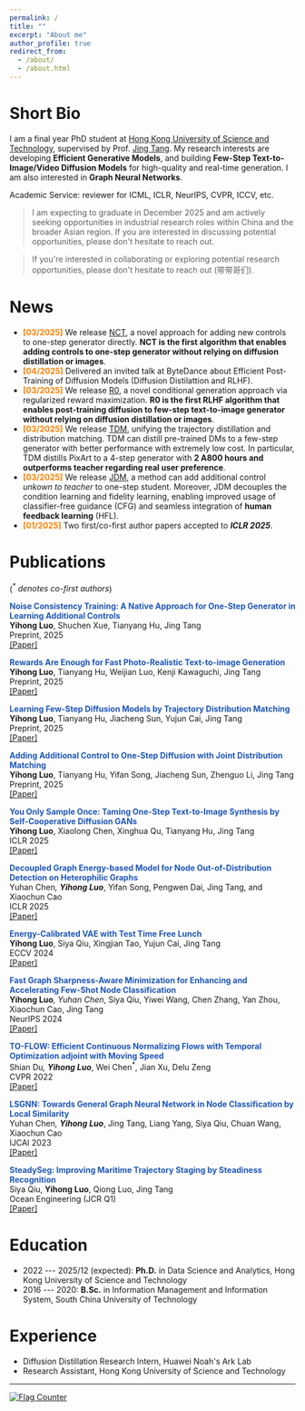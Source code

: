 ```yaml
---
permalink: /
title: ""
excerpt: "About me"
author_profile: true
redirect_from: 
  - /about/
  - /about.html
---
```



Short Bio
===
I am a final year PhD student at [Hong Kong University of Science and Technology](https://hkust.edu.hk/), supervised by Prof. [Jing Tang](https://scholar.google.com/citations?hl=zh-CN&user=0S4cpyoAAAAJ). My research interests are developing **Efficient Generative Models**, and building **Few-Step Text-to-Image/Video Diffusion Models** for high-quality and real-time generation. I am also interested in **Graph Neural Networks**.

Academic Service: reviewer for ICML, ICLR, NeurIPS, CVPR, ICCV, etc.

> I am expecting to graduate in December 2025 and am actively seeking opportunities in industrial research roles within China and the broader Asian region. If you are interested in discussing potential opportunities, please don't hesitate to reach out.

> If you're interested in collaborating or exploring potential research opportunities, please don't hesitate to reach out (带带哥们). 


News
===
- **<font style = "color:#FF8000">[03/2025]</font>** We release <a href="https://arxiv.org/abs/2506.19741">NCT</a>, a novel approach for adding new controls to one-step generator directly. **NCT is the first algorithm that enables adding controls to one-step generator without relying on diffusion distillation or images**.
- **<font style = "color:#FF8000">[04/2025]</font>** Delivered an invited talk at ByteDance about Efficient Post-Training of Diffusion Models (Diffusion Distilattion and RLHF). 
- **<font style = "color:#FF8000">[03/2025]</font>** We release <a href="https://arxiv.org/abs/2503.13070">R0</a>, a novel conditional generation approach via regularized reward maximization. **R0 is the first RLHF algorithm that enables post-training diffusion to few-step text-to-image generator without relying on diffusion distillation or images**.
- **<font style = "color:#FF8000">[03/2025]</font>** We release <a href="https://tdm-t2x.github.io/">TDM</a>, unifying the trajectory distillation and distribution matching. TDM can distill pre-trained DMs to a few-step generator with better performance with extremely low cost. In particular, TDM distills PixArt to a 4-step generator with **2 A800 hours and outperforms teacher regarding real user preference**.
- **<font style = "color:#FF8000">[03/2025]</font>** We release <a href="https://arxiv.org/abs/2503.06652">JDM</a>, a method can add additional control *unkown to teacher* to one-step student. Moreover, JDM decouples the condition learning and fidelity learning, enabling improved usage of classifier-free guidance (CFG) and seamless integration of **human feedback learning** (HFL).
- **<font style = "color:#FF8000">[01/2025]</font>** Two first/co-first author papers accepted to ***ICLR 2025***.


Publications
===

(<em><sup>*</sup> denotes co-first authors</em>)

<strong><font style="color:#1f57b8">Noise Consistency Training: A Native Approach for One-Step Generator in Learning Additional Controls
</font></strong><br />
**Yihong Luo**, Shuchen Xue, Tianyang Hu, Jing Tang <br />
Preprint, 2025 <br />
[[Paper]](https://arxiv.org/abs/2506.19741) <br />

<strong><font style="color:#1f57b8">Rewards Are Enough for Fast Photo-Realistic Text-to-image Generation
</font></strong><br />
**Yihong Luo**, Tianyang Hu, Weijian Luo, Kenji Kawaguchi, Jing Tang <br />
Preprint, 2025 <br />
[[Paper]](https://arxiv.org/abs/2503.13070) <br />

<strong><font style="color:#1f57b8">Learning Few-Step Diffusion Models by Trajectory Distribution Matching
</font></strong><br />
**Yihong Luo**, Tianyang Hu, Jiacheng Sun, Yujun Cai, Jing Tang <br />
Preprint, 2025 <br />
[[Paper]](https://arxiv.org/abs/2503.06674) <br />

<strong><font style="color:#1f57b8">Adding Additional Control to One-Step Diffusion with Joint Distribution Matching
</font></strong><br />
**Yihong Luo**, Tianyang Hu, Yifan Song, Jiacheng Sun, Zhenguo Li, Jing Tang <br />
Preprint, 2025 <br />
[[Paper]](https://arxiv.org/abs/2503.06652) <br />


<strong><font style="color:#1f57b8">You Only Sample Once: Taming One-Step Text-to-Image Synthesis by Self-Cooperative Diffusion GANs</font></strong><br />
**Yihong Luo**, Xiaolong Chen, Xinghua Qu, Tianyang Hu, Jing Tang <br />
ICLR 2025 <br />
[[Paper]](https://scholar.google.com/citations?view_op=view_citation&hl=en&user=9VfuwdsAAAAJ&citation_for_view=9VfuwdsAAAAJ:IjCSPb-OGe4C) <br />

<strong><font style="color:#1f57b8">Decoupled Graph Energy-based Model for Node Out-of-Distribution Detection on Heterophilic Graphs</font></strong><br />
Yuhan Chen<sup>*</sup>, **Yihong Luo**<sup>*</sup>, Yifan Song, Pengwen Dai, Jing Tang, and Xiaochun Cao <br />
ICLR 2025 <br />
[[Paper]](https://scholar.google.com/citations?view_op=view_citation&hl=en&user=9VfuwdsAAAAJ&citation_for_view=9VfuwdsAAAAJ:Y0pCki6q_DkC) <br />

<strong><font style="color:#1f57b8">Energy-Calibrated VAE with Test Time Free Lunch</font></strong><br />
**Yihong Luo**, Siya Qiu, Xingjian Tao, Yujun Cai, Jing Tang <br />
ECCV 2024 <br />
[[Paper]](https://scholar.google.com/citations?view_op=view_citation&hl=en&user=9VfuwdsAAAAJ&citation_for_view=9VfuwdsAAAAJ:2osOgNQ5qMEC) <br />

<strong><font style="color:#1f57b8">Fast Graph Sharpness-Aware Minimization for Enhancing and Accelerating Few-Shot Node Classification</font></strong><br />
**Yihong Luo**<sup>*</sup>, Yuhan Chen<sup>*</sup>, Siya Qiu, Yiwei Wang, Chen Zhang, Yan Zhou, Xiaochun Cao, Jing Tang <br />
NeurIPS 2024 <br />
[[Paper]](https://scholar.google.com/citations?view_op=view_citation&hl=en&user=9VfuwdsAAAAJ&citation_for_view=9VfuwdsAAAAJ:zYLM7Y9cAGgC) <br />

<strong><font style="color:#1f57b8">TO-FLOW: Efficient Continuous Normalizing Flows with Temporal Optimization adjoint with Moving Speed</font></strong><br />
Shian Du<sup>*</sup>, **Yihong Luo**<sup>*</sup>, Wei Chen<sup>*</sup>, Jian Xu, Delu Zeng <br />
CVPR 2022 <br />
[[Paper]](https://scholar.google.com/citations?view_op=view_citation&hl=en&user=9VfuwdsAAAAJ&citation_for_view=9VfuwdsAAAAJ:qjMakFHDy7sC) <br />

<strong><font style="color:#1f57b8">LSGNN: Towards General Graph Neural Network in Node Classification by Local Similarity</font></strong><br />
Yuhan Chen<sup>*</sup>, **Yihong Luo**<sup>*</sup>, Jing Tang, Liang Yang, Siya Qiu, Chuan Wang, Xiaochun Cao <br />
IJCAI 2023 <br />
[[Paper]](https://scholar.google.com/citations?view_op=view_citation&hl=en&user=9VfuwdsAAAAJ&citation_for_view=9VfuwdsAAAAJ:UeHWp8X0CEIC) <br />

<strong><font style="color:#1f57b8">SteadySeg: Improving Maritime Trajectory Staging by Steadiness Recognition</font></strong><br />
Siya Qiu, **Yihong Luo**, Qiong Luo, Jing Tang <br />
Ocean Engineering (JCR Q1) <br />
[[Paper]](https://scholar.google.com/citations?view_op=view_citation&hl=en&user=9VfuwdsAAAAJ&citation_for_view=9VfuwdsAAAAJ:Tyk-4Ss8FVUC) <br />



Education
===
* 2022 --- 2025/12 (expected): **Ph.D.** in Data Science and Analytics, Hong Kong University of Science and Technology
* 2016 --- 2020: **B.Sc.** in Information Management and Information System, 	South China University of Technology

Experience
===
* <div>Diffusion Distillation Research Intern, Huawei Noah's Ark Lab</div> 
* <div>Research Assistant, Hong Kong University of Science and Technology</div> 

---
<script>
document.write("Last modifid at: "+document.lastModified+"" )
</script>

<a href="https://info.flagcounter.com/kdvh"><img src="https://s11.flagcounter.com/map/kdvh/size_s/txt_000000/border_CCCCCC/pageviews_1/viewers_0/flags_0/" alt="Flag Counter" border="0"></a>
